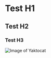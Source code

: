 # Test H1
## Test H2
### Test H3
![Image of Yaktocat](https://octodex.github.com/images/yaktocat.png)
